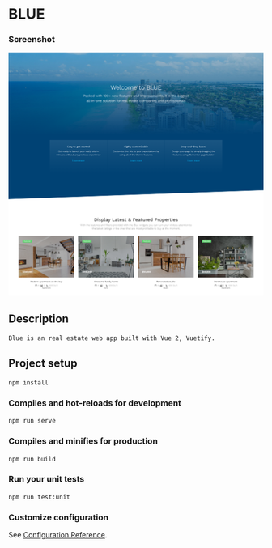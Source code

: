 # BLUE

### Screenshot
![BLUE screenshot](src/assets/blue.png)

## Description
```
Blue is an real estate web app built with Vue 2, Vuetify.
```

## Project setup
```
npm install
```

### Compiles and hot-reloads for development
```
npm run serve
```

### Compiles and minifies for production
```
npm run build
```

### Run your unit tests
```
npm run test:unit
```

### Customize configuration
See [Configuration Reference](https://cli.vuejs.org/config/).
